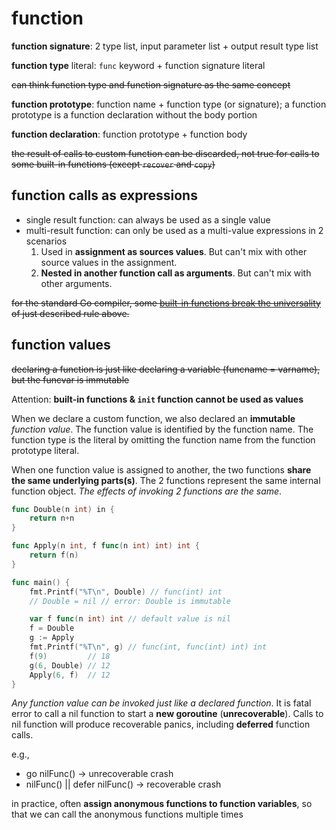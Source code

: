 # function

**function signature**: 2 type list, input parameter list + output result type list

**function type** literal: `func` keyword + function signature literal

~~can think function type and function signature as the same concept~~

**function prototype**: function name + function type (or signature); a function prototype is a function declaration without the body portion

**function declaration**: function prototype + function body

~~the result of calls to custom function can be discarded, not true for calls to some built-in functions (except `recover` and `copy`)~~

## function calls as expressions

+ single result function: can always be used as a single value
+ multi-result function: can only be used as a multi-value expressions in 2 scenarios
    1. Used in **assignment as sources values**. But can't mix with other source values in the assignment.
    2. **Nested in another function call as arguments**. But can't mix with other arguments.

~~for the standard Go compiler, some [built-in functions break the universality](https://go101.org/article/exceptions.html#nest-function-calls) of just described rule above.~~

## function values

~~declaring a function is just like declaring a variable  (funcname = varname), but the funcvar is immutable~~

Attention: **built-in functions & `init` function cannot be used as values**

When we declare a custom function, we also declared an **immutable** *function value*. The function value is identified by the function name. The function type is the literal by omitting the function name from the function prototype literal.

When one function value is assigned to another, the two functions **share the same underlying parts(s)**. The 2 functions represent the same internal function object. *The effects of invoking 2 functions are the same*.

```go
func Double(n int) in {
    return n+n
}

func Apply(n int, f func(n int) int) int {
    return f(n)
}

func main() {
    fmt.Printf("%T\n", Double) // func(int) int
    // Double = nil // error: Double is immutable

    var f func(n int) int // default value is nil
    f = Double
    g := Apply
    fmt.Printf("%T\n", g) // func(int, func(int) int) int
    f(9)         // 18
    g(6, Double) // 12
    Apply(6, f)  // 12
}
```

*Any function value can be invoked just like a declared function*. It is fatal error to call a nil function to start a **new goroutine** (**unrecoverable**). Calls to nil function will produce recoverable panics, including **deferred** function calls.

e.g.,

+ go nilFunc() -> unrecoverable crash
+ nilFunc() || defer nilFunc() -> recoverable crash

in practice, often **assign anonymous functions to function variables**, so that we can call the anonymous functions multiple times
